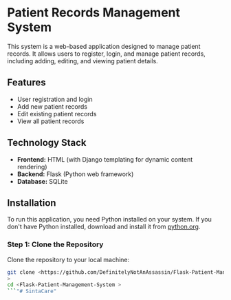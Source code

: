 

# Patient Records Management System

This system is a web-based application designed to manage patient records. It allows users to register, login, and manage patient records, including adding, editing, and viewing patient details.

## Features

- User registration and login
- Add new patient records
- Edit existing patient records
- View all patient records

## Technology Stack

- **Frontend:** HTML (with Django templating for dynamic content rendering)
- **Backend:** Flask (Python web framework)
- **Database:** SQLite

## Installation

To run this application, you need Python installed on your system. If you don't have Python installed, download and install it from [python.org](https://www.python.org/downloads/).

### Step 1: Clone the Repository

Clone the repository to your local machine:

```sh
git clone <https://github.com/DefinitelyNotAnAssassin/Flask-Patient-Management-System 
>
cd <Flask-Patient-Management-System >
```"# SintaCare" 
